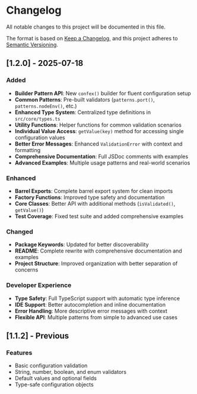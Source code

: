 # Changelog

All notable changes to this project will be documented in this file.

The format is based on [Keep a Changelog](https://keepachangelog.com/en/1.0.0/),
and this project adheres to [Semantic Versioning](https://semver.org/spec/v2.0.0.html).

## [1.2.0] - 2025-07-18

### Added
- **Builder Pattern API**: New `confex()` builder for fluent configuration setup
- **Common Patterns**: Pre-built validators (`patterns.port()`, `patterns.nodeEnv()`, etc.)
- **Enhanced Type System**: Centralized type definitions in `src/core/types.ts`
- **Utility Functions**: Helper functions for common validation scenarios
- **Individual Value Access**: `getValue(key)` method for accessing single configuration values
- **Better Error Messages**: Enhanced `ValidationError` with context and formatting
- **Comprehensive Documentation**: Full JSDoc comments with examples
- **Advanced Examples**: Multiple usage patterns and real-world scenarios

### Enhanced
- **Barrel Exports**: Complete barrel export system for clean imports
- **Factory Functions**: Improved type safety and documentation
- **Core Classes**: Better API with additional methods (`isValidated()`, `getValue()`)
- **Test Coverage**: Fixed test suite and added comprehensive examples

### Changed
- **Package Keywords**: Updated for better discoverability
- **README**: Complete rewrite with comprehensive documentation and examples
- **Project Structure**: Improved organization with better separation of concerns

### Developer Experience
- **Type Safety**: Full TypeScript support with automatic type inference
- **IDE Support**: Better autocompletion and inline documentation
- **Error Handling**: More descriptive error messages with context
- **Flexible API**: Multiple patterns from simple to advanced use cases

## [1.1.2] - Previous

### Features
- Basic configuration validation
- String, number, boolean, and enum validators
- Default values and optional fields
- Type-safe configuration objects
